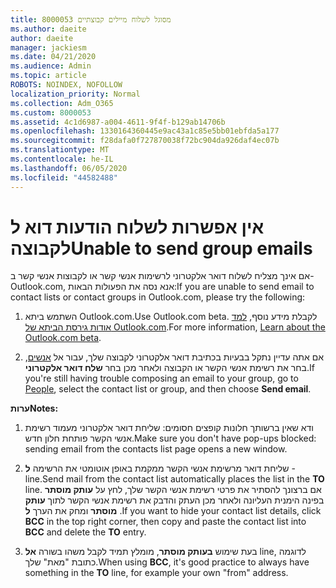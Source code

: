 ```yaml
---
title: 8000053 מסוגל לשלוח מיילים קבוצתיים
ms.author: daeite
author: daeite
manager: jackiesm
ms.date: 04/21/2020
ms.audience: Admin
ms.topic: article
ROBOTS: NOINDEX, NOFOLLOW
localization_priority: Normal
ms.collection: Adm_O365
ms.custom: 8000053
ms.assetid: 4c1d6987-a004-4611-9f4f-b129ab14706b
ms.openlocfilehash: 1330164360445e9ac43a1c85e5bb01ebfda5a177
ms.sourcegitcommit: f28dafa0f727870038f72bc904da926daf4ec07b
ms.translationtype: MT
ms.contentlocale: he-IL
ms.lasthandoff: 06/05/2020
ms.locfileid: "44582488"
---
```

# <a name="unable-to-send-group-emails"></a><span data-ttu-id="1fd8a-102">אין אפשרות לשלוח הודעות דוא ל לקבוצה</span><span class="sxs-lookup"><span data-stu-id="1fd8a-102">Unable to send group emails</span></span>

<span data-ttu-id="1fd8a-103">אם אינך מצליח לשלוח דואר אלקטרוני לרשימות אנשי קשר או לקבוצות אנשי קשר ב-Outlook.com, אנא נסה את הפעולות הבאות:</span><span class="sxs-lookup"><span data-stu-id="1fd8a-103">If you are unable to send email to contact lists or contact groups in Outlook.com, please try the following:</span></span>
  
1. <span data-ttu-id="1fd8a-104">השתמש ביתא Outlook.com.</span><span class="sxs-lookup"><span data-stu-id="1fd8a-104">Use Outlook.com beta.</span></span> <span data-ttu-id="1fd8a-105">לקבלת מידע נוסף, [למד אודות גירסת הביתא של Outlook.com](https://support.office.com/article/e2261c7f-d413-4084-8f22-21282f42d8cf).</span><span class="sxs-lookup"><span data-stu-id="1fd8a-105">For more information, [Learn about the Outlook.com beta](https://support.office.com/article/e2261c7f-d413-4084-8f22-21282f42d8cf).</span></span>
    
2. <span data-ttu-id="1fd8a-106">אם אתה עדיין נתקל בבעיות בכתיבת דואר אלקטרוני לקבוצה שלך, עבור אל [אנשים](https://outlook.live.com/people/), בחר את רשימת אנשי הקשר או הקבוצה ולאחר מכן בחר **שלח דואר אלקטרוני**.</span><span class="sxs-lookup"><span data-stu-id="1fd8a-106">If you're still having trouble composing an email to your group, go to [People](https://outlook.live.com/people/), select the contact list or group, and then choose **Send email**.</span></span>
    
 <span data-ttu-id="1fd8a-107">**ערות**</span><span class="sxs-lookup"><span data-stu-id="1fd8a-107">**Notes:**</span></span>
  
1. <span data-ttu-id="1fd8a-108">ודא שאין ברשותך חלונות קופצים חסומים: שליחת דואר אלקטרוני מעמוד רשימת אנשי הקשר פותחת חלון חדש.</span><span class="sxs-lookup"><span data-stu-id="1fd8a-108">Make sure you don't have pop-ups blocked: sending email from the contacts list page opens a new window.</span></span>
    
2. <span data-ttu-id="1fd8a-109">שליחת דואר מרשימת אנשי הקשר ממקמת באופן אוטומטי את הרשימה **ל** -line.</span><span class="sxs-lookup"><span data-stu-id="1fd8a-109">Send mail from the contact list automatically places the list in the **TO** line.</span></span> <span data-ttu-id="1fd8a-110">אם ברצונך להסתיר את פרטי רשימת אנשי הקשר שלך, לחץ על **עותק מוסתר** בפינה הימנית העליונה ולאחר מכן העתק והדבק את רשימת אנשי הקשר לתוך **עותק מוסתר** ומחק את הערך **ל** .</span><span class="sxs-lookup"><span data-stu-id="1fd8a-110">If you want to hide your contact list details, click **BCC** in the top right corner, then copy and paste the contact list into **BCC** and delete the **TO** entry.</span></span> 
    
3. <span data-ttu-id="1fd8a-111">בעת שימוש **בעותק מוסתר**, מומלץ תמיד לקבל משהו בשורה **אל** line, לדוגמה כתובת "מאת" שלך.</span><span class="sxs-lookup"><span data-stu-id="1fd8a-111">When using **BCC**, it's good practice to always have something in the **TO** line, for example your own "from" address.</span></span> 
    

